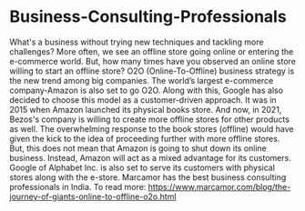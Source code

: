 # Business-Consulting-Professionals
What's a business without trying new techniques and tackling more challenges? More often, we see an offline store going online or entering the e-commerce world. But, how many times have you observed an online store willing to start an offline store? O2O (Online-To-Offline) business strategy is the new trend among big companies. The world’s largest e-commerce company-Amazon is also set to go O2O. Along with this, Google has also decided to choose this model as a customer-driven approach.  It was in 2015 when Amazon launched its physical books store. And now, in 2021, Bezos's company is willing to create more offline stores for other products as well. The overwhelming response to the book stores (offline) would have given the kick to the idea of proceeding further with more offline stores. But, this does not mean that Amazon is going to shut down its online business. Instead, Amazon will act as a mixed advantage for its customers. Google of Alphabet Inc. is also set to serve its customers with physical stores along with the e-store. Marcamor has the best business consulting professionals in India.  To read more: https://www.marcamor.com/blog/the-journey-of-giants-online-to-offline-o2o.html
